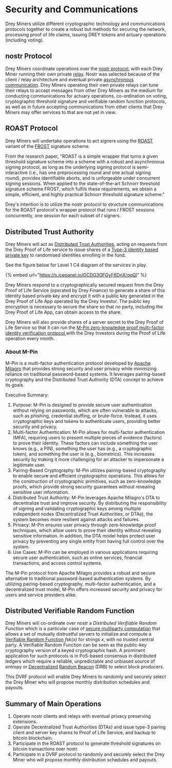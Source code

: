 # Security and Communications

Drey Miners utilize different cryptographic technology and communications protocols together to create a robust but methods for securing the network, processing proof of life claims, issuing DREY tokens and actuary operations (including voting).&#x20;

## nostr Protocol

Drey Miners coordinate operations over the [nostr protocol](https://nostr.com/), with each Drey Miner running their own private [relay](https://nostr.com/relays). Nostr was selected because of the client / relay architecture and eventual private [asynchronous communication](https://bitcoinmagazine.com/technical/how-nostr-can-improve-bitcoin-privacy). Drey Miners operating their own private relays can tune their relays to accept messages from other Drey Miners as the medium for conducting communications for actuary operations, co-ordination on voting, cryptographic threshold signature and verifiable random function protocols, as well as in future accepting communications from other clients that Drey Miners may offer services to that are not yet in view.

## ROAST Protocol

Drey Miners will undertake operations to act signers using the [ROAST](https://eprint.iacr.org/2022/550) variant of the [FROST](https://eprint.iacr.org/2020/852) signature scheme.&#x20;

From the research paper, "ROAST is a simple wrapper that turns a given threshold signature scheme into a scheme with a robust and asynchronous signing protocol, as long as the underlying signing protocol is semi-interactive (i.e., has one preprocessing round and one actual signing round), provides identifiable aborts, and is unforgeable under concurrent signing sessions. When applied to the state-of-the-art Schnorr threshold signature scheme FROST, which fulfils these requirements, we obtain a simple, efficient, and highly practical Schnorr threshold signature scheme."

Drey's intention is to utilize the nostr protocol to structure communications for the ROAST protocol's wrapper protocol that runs 𝑡 FROST sessions concurrently, one session for each subset of 𝑡 signers.

## Distributed Trust Authority

Drey Miners will act as [Distributed Trust Authorities](https://milagro.apache.org/docs/milagro-design), acting on requests from the Drey Proof of Life service to issue shares of a [Type-3 identity based private key](https://milagro.apache.org/docs/milagro-crypto) to randomised identities enrolling in the fund.&#x20;

See the figure below for Level 1 C4 diagram of the services in play.

{% embed url="https://s.icepanel.io/GCDG3OFGyF6DnX/qqQl" %}

Drey Miners respond to a cryptographically secured request from the Drey Proof of Life Service (operated by Drey Finance) to generate a share of this identity based private key and encrypt it with a public key generated in the Drey Proof of Life App operated by the Drey Investor. The public key encryption is necessary to secure the share so that no party, including the Drey Proof of Life App, can obtain access to the share.

Drey Miners will also provide shares of a server secret to the Drey Proof of Life Service so that it can run the [M-Pin zero-knowledge proof multi-factor identity verification protocol ](https://milagro.apache.org/docs/milagro-protocols)with the Drey Investors during the Proof of Life operation every month.

### About M-Pin

M-Pin is a multi-factor authentication protocol developed by [Apache Milagro](https://milagro.apache.org/docs/milagro-intro) that provides strong security and user privacy while minimizing reliance on traditional password-based systems. It leverages pairing-based cryptography and the Distributed Trust Authority (DTA) concept to achieve its goals.

Executive Summary:

1. Purpose: M-Pin is designed to provide secure user authentication without relying on passwords, which are often vulnerable to attacks, such as phishing, credential stuffing, or brute-force. Instead, it uses cryptographic keys and tokens to authenticate users, providing better security and privacy.
2. Multi-factor Authentication: M-Pin allows for multi-factor authentication (MFA), requiring users to present multiple pieces of evidence (factors) to prove their identity. These factors can include something the user knows (e.g., a PIN), something the user has (e.g., a cryptographic token), and something the user is (e.g., biometrics). This increases security by making it more challenging for an attacker to impersonate a legitimate user.
3. Pairing-Based Cryptography: M-Pin utilizes pairing-based cryptography to enable secure and efficient cryptographic operations. This allows for the construction of cryptographic primitives, such as zero-knowledge proofs, which provide strong security guarantees without revealing sensitive user information.
4. Distributed Trust Authority: M-Pin leverages Apache Milagro's DTA to decentralize trust and improve security. By distributing the responsibility of signing and validating cryptographic keys among multiple independent nodes (Decentralized Trust Authorities, or DTAs), the system becomes more resilient against attacks and failures.
5. Privacy: M-Pin ensures user privacy through zero-knowledge proof techniques, which allow users to prove their identity without revealing sensitive information. In addition, the DTA model helps protect user privacy by preventing any single entity from having full control over the system.
6. Use Cases: M-Pin can be employed in various applications requiring secure user authentication, such as online services, financial transactions, and access control systems.

The M-Pin protocol from Apache Milagro provides a robust and secure alternative to traditional password-based authentication systems. By utilizing pairing-based cryptography, multi-factor authentication, and a decentralized trust model, M-Pin offers increased security and privacy for users and service providers alike.

## Distributed Verifiable Random Function

Drey Miners will co-ordinate over nostr a _Distributed Verifiable Random Function_ which is a particular case of [secure multiparty computation](https://en.wikipedia.org/wiki/Secure\_multi-party\_computation) that allows a set of mutually distrustful servers to initialize and compute a [Verifiable Random Function](https://tools.ietf.org/html/draft-irtf-cfrg-vrf-05) _fsk(x)_ for strings _x_, with no trusted central party. A Verifiable Random Function can be seen as the public-key cryptography version of a keyed cryptographic hash. A prominent application for such protocols is in PoS-based consensus in distributed ledgers which require a reliable, unpredictable and unbiased source of entropy or [Decentralized](https://blog.cloudflare.com/league-of-entropy/) [Random Beacon](https://csrc.nist.gov/projects/interoperable-randomness-beacons) (DRB) to select block producers.

This DVRF protocol will enable Drey Miners to randomly and securely select the Drey Miner who will propose monthly distribution schedules and payouts.

## Summary of Main Operations

1. Operate nostr clients and relays with eventual privacy preserving extensions.
2. Operate Decentralized Trust Authorities (DTAs) and issue type-3 pairing client and server key shares to Proof of Life Service, and backup to bitcoin blockchain.
3. Participate in the ROAST protocol to generate threshold signatures on bitcoin transactions over nostr.
4. Participate in a DVRF protocol to randomly and securely select the Drey Miner who will propose monthly distribution schedules and payouts.
